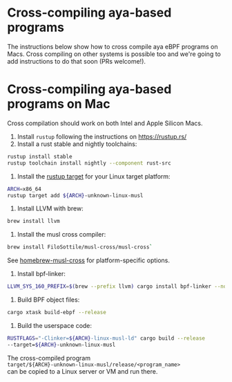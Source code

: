 # Cross-compiling aya-based programs

The instructions below show how to cross compile aya eBPF programs on Macs.
Cross compiling on other systems is possible too and we're going
to add instructions to do that soon (PRs welcome!).

# Cross-compiling aya-based programs on Mac

Cross compilation should work on both Intel and Apple Silicon Macs.

1. Install `rustup` following the instructions on <https://rustup.rs/>
1. Install a rust stable and nightly toolchains:
```bash
rustup install stable
rustup toolchain install nightly --component rust-src
```
1. Install the [rustup target](https://doc.rust-lang.org/nightly/rustc/platform-support.html#tier-1-with-host-tools) for your Linux target platform:
```bash
ARCH=x86_64
rustup target add ${ARCH}-unknown-linux-musl
```
1. Install LLVM with brew:
```bash
brew install llvm
```

1. Install the musl cross compiler:
```bash
brew install FiloSottile/musl-cross/musl-cross`
```
See [homebrew-musl-cross](https://github.com/FiloSottile/homebrew-musl-cross)
for platform-specific options.

1. Install bpf-linker:
```bash
LLVM_SYS_160_PREFIX=$(brew --prefix llvm) cargo install bpf-linker --no-default-features
```
1. Build BPF object files:
```bash
cargo xtask build-ebpf --release
```
1. Build the userspace code:
```bash
RUSTFLAGS="-Clinker=${ARCH}-linux-musl-ld" cargo build --release
--target=${ARCH}-unknown-linux-musl
```
The cross-compiled program  
`target/${ARCH}-unknown-linux-musl/release/<program_name>`  
can be copied to a Linux server or VM and run there.